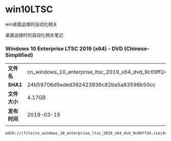 # win10LTSC
win桌面运维的自动化相关

桌面运维时的自动化相关笔记




### Windows 10 Enterprise LTSC 2019 (x64) - DVD (Chinese-Simplified) 


|              |                                                         |
| ------------ | ------------------------------------------------------- |
| **文件名**   | cn_windows_10_enterprise_ltsc_2019_x64_dvd_9c09ff24.iso |
| **SHA1**     | 24b59706d5eded392423936c82ba5a83596b50cc                |
| **文件大小** | 4.17GB                                                  |
| **发布时间** | 2019-03-15                                              |
|              |                                                         |



```http
ed2k://|file|cn_windows_10_enterprise_ltsc_2019_x64_dvd_9c09ff24.iso|4478906368|E7C526499308841A4A6D116C857DB669|
```


